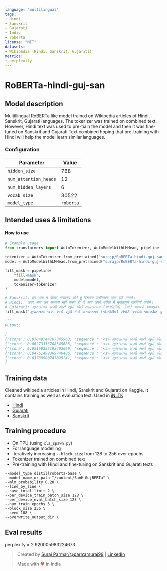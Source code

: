 ```yaml
---
language: "multilingual"
tags:
- Hindi
- Sanskrit
- Gujarati
- Indic
- roberta
license: "MIT"
datasets:
- Wikipedia (Hindi, Sanskrit, Gujarati)
metrics:
- perplexity
---
```


# RoBERTa-hindi-guj-san

## Model description

Multillingual RoBERTa like model trained on Wikipedia articles of Hindi, Sanskrit, Gujarati languages. The tokenizer was trained on combined text. 
However, Hindi text was used to pre-train the model and then it was fine-tuned on Sanskrit and Gujarati Text combined hoping that pre-training with Hindi 
will help the model learn similar languages.

### Configuration

| Parameter | Value |
|---|---|
| `hidden_size` | 768 |
| `num_attention_heads` | 12 |
| `num_hidden_layers` | 6 |
| `vocab_size` | 30522 |
|`model_type`|`roberta`|

## Intended uses & limitations

#### How to use

```python
# Example usage
from transformers import AutoTokenizer, AutoModelWithLMHead, pipeline

tokenizer = AutoTokenizer.from_pretrained("surajp/RoBERTa-hindi-guj-san")
model = AutoModelWithLMHead.from_pretrained("surajp/RoBERTa-hindi-guj-san")

fill_mask = pipeline(
    "fill-mask",
    model=model,
    tokenizer=tokenizer
)

# Sanskrit: इयं भाषा न केवलं भारतस्य अपि तु विश्वस्य प्राचीनतमा भाषा इति मन्यते।
# Hindi:  अगर आप अब अभ्यास नहीं करते हो तो आप अपने परीक्षा में मूर्खतापूर्ण गलतियाँ करोगे।
# Gujarati: ગુજરાતમાં ૧૯મી માર્ચ સુધી કોઈ સકારાત્મક (પોઝીટીવ) રીપોર્ટ આવ્યો <mask> હતો.
fill_mask("ગુજરાતમાં ૧૯મી માર્ચ સુધી કોઈ સકારાત્મક (પોઝીટીવ) રીપોર્ટ આવ્યો <mask> હતો.")

'''
Output:
--------
[
{'score': 0.07849744707345963, 'sequence': '<s> ગુજરાતમાં ૧૯મી માર્ચ સુધી કોઈ સકારાત્મક (પોઝીટીવ) રીપોર્ટ આવ્યો જ હતો.</s>', 'token': 390},
{'score': 0.06273336708545685, 'sequence': '<s> ગુજરાતમાં ૧૯મી માર્ચ સુધી કોઈ સકારાત્મક (પોઝીટીવ) રીપોર્ટ આવ્યો ન હતો.</s>', 'token': 478},
{'score': 0.05160355195403099, 'sequence': '<s> ગુજરાતમાં ૧૯મી માર્ચ સુધી કોઈ સકારાત્મક (પોઝીટીવ) રીપોર્ટ આવ્યો થઇ હતો.</s>', 'token': 2075},
{'score': 0.04751499369740486, 'sequence': '<s> ગુજરાતમાં ૧૯મી માર્ચ સુધી કોઈ સકારાત્મક (પોઝીટીવ) રીપોર્ટ આવ્યો એક હતો.</s>', 'token': 600},
{'score': 0.03788900747895241, 'sequence': '<s> ગુજરાતમાં ૧૯મી માર્ચ સુધી કોઈ સકારાત્મક (પોઝીટીવ) રીપોર્ટ આવ્યો પણ હતો.</s>', 'token': 840}
]

```

## Training data

Cleaned wikipedia articles in Hindi, Sanskrit and Gujarati on Kaggle. It contains training as well as evaluation text. 
Used in [iNLTK](https://github.com/goru001/inltk)

- [Hindi](https://www.kaggle.com/disisbig/hindi-wikipedia-articles-172k)
- [Gujarati](https://www.kaggle.com/disisbig/gujarati-wikipedia-articles)
- [Sanskrit](https://www.kaggle.com/disisbig/sanskrit-wikipedia-articles)

## Training procedure

- On TPU (using `xla_spawn.py`)
- For language modelling
- Iteratively increasing `--block_size` from 128 to 256 over epochs
- Tokenizer trained on combined text
- Pre-training with Hindi and fine-tuning on Sanskrit and Gujarati texts

```
--model_type distillroberta-base \
--model_name_or_path "/content/SanHiGujBERTa" \
--mlm_probability 0.20 \
--line_by_line \
--save_total_limit 2 \
--per_device_train_batch_size 128 \
--per_device_eval_batch_size 128 \
--num_train_epochs 5 \
--block_size 256 \
--seed 108 \
--overwrite_output_dir \
```

## Eval results

perplexity = 2.920005983224673



> Created by [Suraj Parmar/@parmarsuraj99](https://twitter.com/parmarsuraj99) | [LinkedIn](https://www.linkedin.com/in/parmarsuraj99/)

> Made with <span style="color: #e25555;">&hearts;</span> in India
